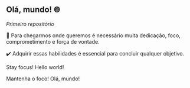 ## Olá, mundo! :globe_with_meridians:

_Primeiro repositório_ 
 
 🎯 Para chegarmos onde queremos é necessário muita dedicação, foco, comprometimento e força de vontade. 
 
 ✔️ Adquirir essas habilidades é essencial para concluir qualquer objetivo.
 
 Stay focus! Hello world! 
 
 Mantenha o foco! Olá, mundo! 
